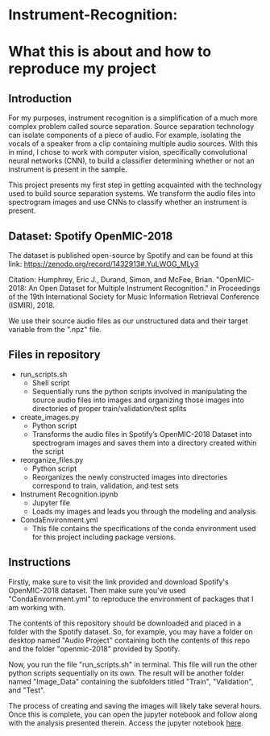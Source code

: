 # Instrument-Recognition: 
# What this is about and how to reproduce my project

## Introduction

For my purposes, instrument recognition is a simplification of a much more complex problem called source separation. Source separation technology can isolate components of a piece of audio. For example, isolating the vocals of a speaker from a clip containing multiple audio sources. With this in mind, I chose to work with computer vision, specifically convolutional neural networks (CNN), to build a classifier determining whether or not an instrument is present in the sample.

This project presents my first step in getting acquainted with the technology used to build source separation systems. We transform the audio files into spectrogram images and use CNNs to classify whether an instrument is present. 

## Dataset: Spotify OpenMIC-2018 

The dataset is published open-source by Spotify and can be found at this link: https://zenodo.org/record/1432913#.YuLWOG_MLy3

Citation: Humphrey, Eric J., Durand, Simon, and McFee, Brian. "OpenMIC-2018: An Open Dataset for Multiple Instrument Recognition." in Proceedings of the 19th International Society for Music Information Retrieval Conference (ISMIR), 2018.

We use their source audio files as our unstructured data and their target variable from the ".npz" file. 

## Files in repository

* run_scripts.sh
    * Shell script
    * Sequentially runs the python scripts involved in manipulating the source audio files into images and organizing those images into directories of proper train/validation/test splits 
* create_images.py
    * Python script
    * Transforms the audio files in Spotify’s OpenMIC-2018 Dataset into spectrogram images and saves them into a directory created within the script
* reorganize_files.py 
    * Python script
    * Reorganizes the newly constructed images into directories correspond to train, validation, and test sets    
* Instrument Recognition.ipynb
    * Jupyter file
    * Loads my images and leads you through the modeling and analysis
* CondaEnvironment.yml
    * This file contains the specifications of the conda environment used for this project including package versions.

## Instructions

Firstly, make sure to visit the link provided and download Spotify's OpenMIC-2018 dataset. Then make sure you've used "CondaEnvornment.yml" to reproduce the environment of packages that I am working with.

The contents of this repository should be downloaded and placed in a folder with the Spotify dataset. So, for example, you may have a folder on desktop named "Audio Project" containing both the contents of this repo and the folder "openmic-2018" provided by Spotify. 

Now, you run the file "run_scripts.sh" in terminal. This file will run the other python scripts sequentially on its own. The result will be another folder named "Image_Data" containing the subfolders titled "Train", "Validation", and "Test". 

The process of creating and saving the images will likely take several hours. Once this is complete, you can open the jupyter notebook and follow along with the analysis presented therein. Access the jupyter notebook [here](https://github.com/miguelvelezz/Instrument-Recognition/blob/main/Instrument%20Recognition.ipynb).







